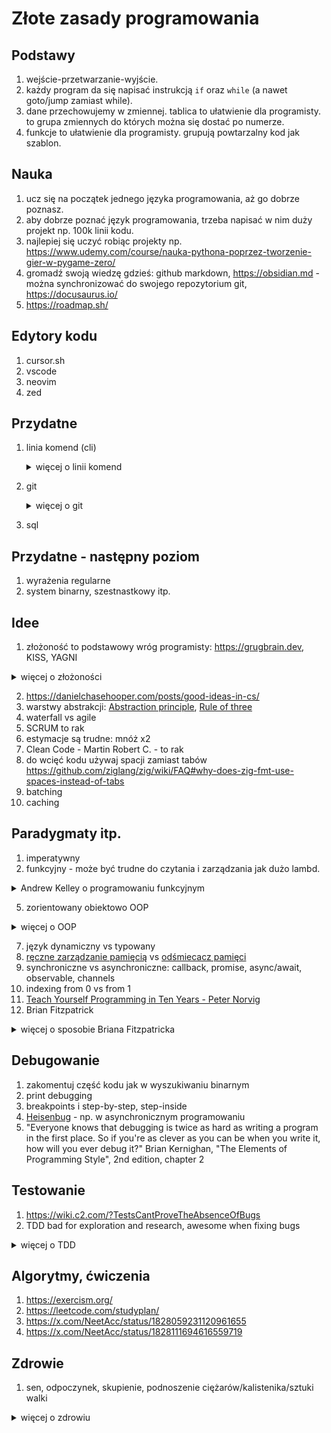 # Złote zasady programowania

## Podstawy

1. wejście-przetwarzanie-wyjście.
2. każdy program da się napisać instrukcją `if` oraz `while` (a nawet goto/jump zamiast while).
3. dane przechowujemy w zmiennej. tablica to ułatwienie dla programisty. to grupa zmiennych do których można się dostać po numerze.
4. funkcje to ułatwienie dla programisty. grupują powtarzalny kod jak szablon.

## Nauka

1. ucz się na początek jednego języka programowania, aż go dobrze poznasz.
2. aby dobrze poznać język programowania, trzeba napisać w nim duży projekt np. 100k linii kodu.
3. najlepiej się uczyć robiąc projekty np. https://www.udemy.com/course/nauka-pythona-poprzez-tworzenie-gier-w-pygame-zero/
4. gromadź swoją wiedzę gdzieś: github markdown, https://obsidian.md - można synchronizować do swojego repozytorium git, https://docusaurus.io/
5. https://roadmap.sh/

## Edytory kodu

1. cursor.sh
2. vscode
3. neovim
4. zed

## Przydatne

1. linia komend (cli)
    <details><summary>więcej o linii komend</summary>
    bash, env variables, ls, grep (ripgrep), find (sharkdp/fd), xargs i inne z coreutils
    </details>
2. git
    <details><summary>więcej o git</summary>
    - http://eagain.net/articles/git-for-computer-scientists/
    - https://web.archive.org/web/20230207122614/https://blog.jayway.com/2013/03/03/git-is-a-purely-functional-data-structure/
    - https://git-scm.com/book/en/v2/Git-Internals-Git-Objects
    </details>

3. sql

## Przydatne - następny poziom

1. wyrażenia regularne
2. system binarny, szestnastkowy itp.


## Idee

1. złożoność to podstawowy wróg programisty: https://grugbrain.dev, KISS, YAGNI

<details><summary>więcej o złożoności</summary>

Theres a difference between the inherent complexity of the problem you're trying to solve, and the artificial complexity you created by the way you wrote the code.
https://x.com/DanielcHooper/status/1784983115196207425
   
- https://news.ycombinator.com/item?id=40509572
- https://x.com/ohmypy/status/1801218479695053135
- https://news.ycombinator.com/item?id=40266464
- https://x.com/juliusvolz/status/1769702037913030885
- https://blog.codinghorror.com/the-best-code-is-no-code-at-all/
</details>

2. https://danielchasehooper.com/posts/good-ideas-in-cs/
3. warstwy abstrakcji: [Abstraction principle](https://en.wikipedia.org/wiki/Abstraction_principle_(computer_programming)), [Rule of three](https://en.wikipedia.org/wiki/Rule_of_three_(computer_programming))
4. waterfall vs agile
5. SCRUM to rak
6. estymacje są trudne: mnóż x2
7. Clean Code - Martin Robert C. - to rak
8. do wcięć kodu używaj spacji zamiast tabów https://github.com/ziglang/zig/wiki/FAQ#why-does-zig-fmt-use-spaces-instead-of-tabs
9. batching
10. caching

## Paradygmaty itp.

1. imperatywny
2. funkcyjny - może być trudne do czytania i zarządzania jak dużo lambd.

<details><summary>Andrew Kelley o programowaniu funkcyjnym</summary>Finally, I personally despise the functional programming style that uses lambdas everywhere. I find it very difficult to read and maintain code that makes heavy use of inversion of control flow. By not accepting this proposal, Zig will continue to encourage programmers to stick to an imperative programming style, using for loops and iterators. https://github.com/ziglang/zig/issues/1717#issuecomment-1627790251</details>
   
5. zorientowany obiektowo OOP

<details><summary>więcej o OOP</summary>
Even if Object Oriented Programming wasn't slow (it is), reading a OOP-heavy code base sucks because the logic is broken into little pieces and spread all over. Makes it hard to understand the system as a whole.

Theres a difference between the inherent complexity of the problem you're trying to solve, and the artificial complexity you created by the way you wrote the code. 

The *whole point* of OOP is to break up logic and data into lots of little objects and have them all talk to each other. So now you have to understand the logic of the problem you're solving *AND* the structure of all the objects you made.

For comparison: Data Oriented Design results in code that very closely matches the minimum amount of computation required by your problem — it doesn't layer on a bunch of unnecessary indirection.

https://x.com/DanielcHooper/status/1784983115196207425

What you get when you follow OOP properly:

- A bunch more code
- A bunch more complexity
- A whole lot less performance

What's the point of this ideology masquerading as an engineering discipline if it just makes your life harder?

https://x.com/falconerd/status/1788665267708690590
</details>

7. język dynamiczny vs typowany
8. [ręczne zarządzanie pamięcią](https://en.wikipedia.org/wiki/Manual_memory_management) vs [odśmiecacz pamięci](https://en.wikipedia.org/wiki/Garbage_collection_(computer_science))
9. synchroniczne vs asynchroniczne: callback, promise, async/await, observable, channels
10. indexing from 0 vs from 1
11. [Teach Yourself Programming in Ten Years - Peter Norvig](https://norvig.com/21-days.html)
12. Brian Fitzpatrick

<details><summary>więcej o sposobie Briana Fitzpatricka</summary>

Seibel: Jak projektujesz sworogramowanie?

Fitzpatrick: Zaczynam od interfejsów łączących poszczególne elementy. Identyfikuję typowe metody, typowe wywołania RPC lub typowe zapytania. Jeśli chodzi o składowanie danych, staram się określić najbardziej typowe zapytania. Oceniam, których indeksów będziemy potrzebować. Zastanawiam się nad strukturą danych przechowywanych na dysku. Później piszę uproszczone wersje poszczególnych elementów systemu i zaczynam je stopniowo rozwijać.

Seibel: Wykorzystujesz te próbki w roli testów (w myśl zasady: najpierw testy), aby w przyszłości testować rozwijane rozwiązania?

Fitzpatrick: Robię tak coraz częściej. Zawsze projektowałem oprogramowanie w ten sposób, nawet wtedy, gdy nie przywiązywałem wagi do testów. Zaczynałem od projektowania interfejsów i sposobu składowania danych, by następnie przystąpić do właściwej implementacji.

Seibel: Jaką formę przybiera taki projekt? Pseudokodu? Właściwego kodu? Bazgrołów na tablicy?

Fitzpatrick: Najczęściej po prostu otwieram edytor i sporządzam notatki dotyczące projektowanego schematu wraz z elementami pseudokodu. Kiedy projekt w tej formie osiąga stan, który mnie satysfakcjonuje, przygotowuję prawdziwy schemat oraz kopiuję i wklejam gotowe elementy kodu, aby mieć pewność, że przynajmniej wyrażenia create table działają jak należy. Kiedy już wszystko na tym etapie wydaje mi się dopięte na ostatni guzik, przystępuję do implementacji tak zapisanych koncepcji. Zawsze zaczynam od pliku spec.txt.

Seibel: Czy już po napisaniu kiedykolwiek odkryłeś, że musisz zrewidować swój oryginalny plan?

Fitzpatrick: Czasami. Zawsze jednak zaczynałem pracę od najtrudniejszych elementów lub od koncepcji, których nie byłem pewien — te elementy implementowałem w pierwszej kolejności. Staram się nie odkładać na ostatnią chwilę tego, co najtrudniejsze lub najbardziej zaskakujące; lubię zaczynać od najtrudniejszych aspektów. We wszystkich projektach, których nigdy nie skończyłem — moi znajomi zarzucają mi, że była ich cała masa — faktycznym powodem niepowodzeń było właśnie rozpoczynanie prac od najtrudniejszych elementów, odkrywanie, że muszę się czegoś nauczyć, i ostateczna rezygnacja z realizacji najbardziej nudnych aspektów.

https://lubimyczytac.pl/ksiazka/101063/sztuka-kodowania-sekrety-wielkich-programistow
</details>

## Debugowanie

1. zakomentuj część kodu jak w wyszukiwaniu binarnym
2. print debugging
3. breakpoints i step-by-step, step-inside
4. [Heisenbug](https://pl.wikipedia.org/wiki/Heisenbug) - np. w asynchronicznym programowaniu
5. "Everyone knows that debugging is twice as hard as writing a program in the first place. So if you're as clever as you can be when you write it, how will you ever debug it?" Brian Kernighan, "The Elements of Programming Style", 2nd edition, chapter 2

## Testowanie

1. https://wiki.c2.com/?TestsCantProveTheAbsenceOfBugs
2. TDD bad for exploration and research, awesome when fixing bugs

<details><summary>więcej o TDD</summary>
TDD is awesome when fixing bugs (as opposed to writing features), when writing straight up business logic (especially when there are a lot of edge cases) and when you know exactly how something is going to work.

It's really bad when doing anything that requires exploration and research (which is the example in the article).

https://news.ycombinator.com/item?id=20976486

I work for a Danish municipality and we buy quite a lot of development from various software houses. Being the public sector we track and benchmark almost everything, and we actually have a dataset on automated testing that’s been running for two decades.
It’s hard to use the data, because we’re comparing different projects, teams and suppliers but our data shows no advantage in choosing the companies that are very test-focused.
They are often slower, more expensive but have the same amount of incident reports as the companies which tests less or doesn’t do automated test at all.
   
https://news.ycombinator.com/item?id=20976397
   

I'd take a slightly different take:
- Structure your code so it is mostly leaves.
- Unit test the leaves.
- Integration test the rest if needed.
I like this approach in part because making lots of leaves also adds to the "literate"-ness of the code. With lots of opportunities to name your primitives, the code is much closer to being self documenting.
Depending on the project and its requirements, I also think "lazy" testing has value. Any time you are looking at a block of code, suspicious that it's the source of a bug, write a test for it. If you're in an environment where bugs aren't costly, where attribution goes through few layers of code, and bugs are easily visible when they occur, this can save a lot of time.
My leaves are either pure functions (FP languages) or value objects that init themselves based on other value objects (OOP languages). These value objects have no methods, no computed properties, etc. Just inert data.
No mocks and no “header” interfaces needed.
On top of that I sprinkle a bunch of UI tests to verify it’s all properly wired up.

https://news.ycombinator.com/item?id=15565875

I'm grateful for what TDD did to open my eyes to automated regression testing, but I've long since moved on from the design dogma.
Test-first units leads to an overly complex web of intermediary objects and indirection in order to avoid doing anything that's "slow". Like hitting the database. Or file IO. Or going through the browser to test the whole system. It's given birth to some truly horrendous monstrosities of architecture. A dense jungle of service objects, command patterns, and worse.

https://dhh.dk/2014/tdd-is-dead-long-live-testing.html
</details>

## Algorytmy, ćwiczenia 

1. https://exercism.org/
2. https://leetcode.com/studyplan/
3. https://x.com/NeetAcc/status/1828059231120961655
4. https://x.com/NeetAcc/status/1828111694616559719

## Zdrowie

1. sen, odpoczynek, skupienie, podnoszenie ciężarów/kalistenika/sztuki walki

<details><summary>więcej o zdrowiu</summary>

One of my most controversial software opinions is that your sleep quality and stress level matter far, far more than the languages you use or the practices you follow. Nothing else comes close: not type systems, not TDD, not formal methods, not ANYTHING.

https://twitter.com/hillelogram/status/1119709859979714560

By reanalyzing the data, she and her colleagues made two key findings. First, they found that the volunteers’ performance improved primarily during the short rests, and not during typing. The improvements made during the rest periods added up to the overall gains the volunteers made that day. Moreover, these gains were much greater than the ones seen after the volunteers returned the next day to try again, suggesting that the early breaks played as critical a role in learning as the practicing itself.
Second, by looking at the brain waves, Dr. Bönstrup found activity patterns that suggested the volunteers’ brains were consolidating, or solidifying, memories during the rest periods. Specifically, they found that the changes in the size of brain waves, called beta rhythms, correlated with the improvements the volunteers made during the rests.
Further analysis suggested that the changes in beta oscillations primarily happened in the right hemispheres of the volunteers’ brains and along neural networks connecting the frontal and parietal lobes that are known to help control the planning of movements. These changes only happened during the breaks and were the only brain wave patterns that correlated with performance. 
“Our results suggest that it may be important to optimize the timing and configuration of rest intervals when implementing rehabilitative treatments in stroke patients or when learning to play the piano in normal volunteers,” said Dr. Cohen. “Whether these results apply to other forms of learning and memory formation remains an open question.”
Dr. Cohen’s team plans to explore, in greater detail, the role of these early resting periods in learning and memory.
https://www.ninds.nih.gov/.../Want-learn-new-skill-Take...

via https://news.ycombinator.com/item?id=19661949

Remote work taught me that working in batches can really drive up my efficiency. 2.5 hours at the start of the day, a half hour break, then another period of work about the same length, and then finally one more. I find this breaks up things and allows the 'down time' to settle in my head so I can come back and prep to get "in the zone" for another two hour purely focused work period. All that ties in wonderfully to his routine keeping, which is a great template to work with.
It helps to shut off all notifications on your phone or computer as well, including email. 

https://news.ycombinator.com/item?id=19953854
</details>
